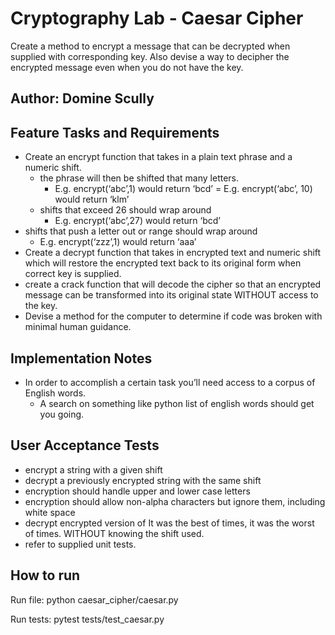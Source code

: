# Cryptography Lab - Caesar Cipher

Create a method to encrypt a message that can be decrypted when supplied with corresponding key. Also devise a way to decipher the encrypted message even when you do not have the key.

## Author: Domine Scully


## Feature Tasks and Requirements

- Create an encrypt function that takes in a plain text phrase and a numeric shift.
  - the phrase will then be shifted that many letters.
    - E.g. encrypt(‘abc’,1) would return ‘bcd’ = E.g. encrypt(‘abc’, 10) would return ‘klm’
  - shifts that exceed 26 should wrap around
    - E.g. encrypt(‘abc’,27) would return ‘bcd’
- shifts that push a letter out or range should wrap around
  - E.g. encrypt(‘zzz’,1) would return ‘aaa’
- Create a decrypt function that takes in encrypted text and numeric shift which will restore the encrypted text back to its original form when correct key is supplied.
- create a crack function that will decode the cipher so that an encrypted message can be transformed into its original state WITHOUT access to the key.
- Devise a method for the computer to determine if code was broken with minimal human guidance.

## Implementation Notes

- In order to accomplish a certain task you’ll need access to a corpus of English words.
  - A search on something like python list of english words should get you going.

## User Acceptance Tests

- encrypt a string with a given shift
- decrypt a previously encrypted string with the same shift
- encryption should handle upper and lower case letters
- encryption should allow non-alpha characters but ignore them, including white space
- decrypt encrypted version of It was the best of times, it was the worst of times. WITHOUT knowing the shift used.
- refer to supplied unit tests.

## How to run

Run file: python caesar_cipher/caesar.py

Run tests: pytest tests/test_caesar.py